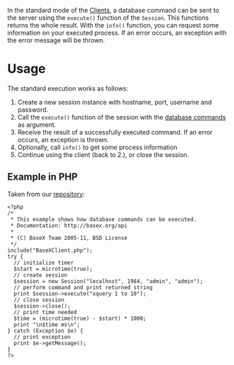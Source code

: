  


 
In the standard mode of the [Clients](Clients.md), a database command can be sent to the server using the `execute()` function of the `Session`. This functions returns the whole result. With the `info()` function, you can request some information on your executed process. If an error occurs, an exception with the error message will be thrown.

 
# Usage

The standard execution works as follows:

1. Create a new session instance with hostname, port, username and password. 
2. Call the `execute()` function of the session with the [database commands](Commands.md) as argument. 
3. Receive the result of a successfully executed command. If an error occurs, an exception is thrown. 
4. Optionally, call `info()` to get some process information 
5. Continue using the client (back to 2.), or close the session. 

## Example in PHP

Taken from our [repository](https://github.com/BaseXdb/basex-api/blob/master/src/main/php/Example.php): 


    <?php
    /*
     * This example shows how database commands can be executed.
     * Documentation: http://basex.org/api
     *
     * (C) BaseX Team 2005-11, BSD License
     */
    include("BaseXClient.php");
    try {
      // initialize timer
      $start = microtime(true);
      // create session
      $session = new Session("localhost", 1984, "admin", "admin");
      // perform command and print returned string
      print $session->execute("xquery 1 to 10");
      // close session
      $session->close();
      // print time needed
      $time = (microtime(true) - $start) * 1000;
      print "\n$time ms\n";
    } catch (Exception $e) {
      // print exception
      print $e->getMessage();
    }
    ?>

